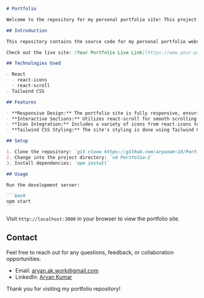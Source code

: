 ````markdown
# Portfolio

Welcome to the repository for my personal portfolio site! This project is built with React, Tailwind CSS.

## Introduction

This repository contains the source code for my personal portfolio website. The site is designed to showcase my skills, projects, and provide information about me in an interactive and visually appealing manner.

Check out the live site: [Your Portfolio Live Link](https://www.your-portfolio-website.com)

## Technologies Used

- React
  - react-icons
  - react-scroll
- Tailwind CSS

## Features

- **Responsive Design:** The portfolio site is fully responsive, ensuring a seamless experience on various devices.
- **Interactive Sections:** Utilizes react-scroll for smooth scrolling between different sections of the portfolio.
- **Icon Integration:** Includes a variety of icons from react-icons to enhance the visual appeal.
- **Tailwind CSS Styling:** The site's styling is done using Tailwind CSS, providing a clean and modern look.

## Setup

1. Clone the repository: `git clone https://github.com/aryanak-18/Portfolio-2.git`
2. Change into the project directory: `cd Portfolio-2`
3. Install dependencies: `npm install`

## Usage

Run the development server:

```bash
npm start
```
````

Visit `http://localhost:3000` in your browser to view the portfolio site.

## Contact

Feel free to reach out for any questions, feedback, or collaboration opportunities.

- Email: aryan.ak.work@gmail.com
- LinkedIn: [Aryan Kumar](https://www.linkedin.com/in/aryan-kumar-409361229/)

Thank you for visiting my portfolio repository!

```

```
